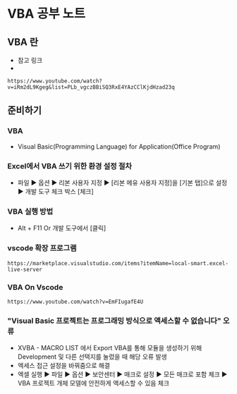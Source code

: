 # VBA 공부 노트

## VBA 란
- 참고 링크
- 
~~~
https://www.youtube.com/watch?v=iRm2dL9Kgeg&list=PLb_vgczBBiSQ3RxE4YAzCClKjdHzad23q
~~~

## 준비하기

### VBA
- Visual Basic(Programming Language) for Application(Office Program)

### Excel에서 VBA 쓰기 위한 환경 설정 절차
- 파일 ▶ 옵션 ▶ 리본 사용자 지정 ▶ [리본 메유 사용자 지정]을 [기본 탭]으로 설정 ▶ 개발 도구 체크 박스 [체크]


### VBA 실행 방법 
- Alt + F11 Or 개발 도구에서 [클릭]


### vscode 확장 프로그램

~~~
https://marketplace.visualstudio.com/items?itemName=local-smart.excel-live-server
~~~

### VBA On Vscode 
~~~
https://www.youtube.com/watch?v=EmFIugafE4U
~~~

### "Visual Basic 프로젝트는 프로그래밍 방식으로 액세스할 수 없습니다" 오류
- XVBA - MACRO LIST 에서 Export VBA를 통해 모듈을 생성하기 위해 Development 및 다른 선택지를 눌렀을 때 해당 오류 발생
- 엑세스 접근 설정을 바꿔줌으로 해결
- 엑셀 실행 ▶ 파일 ▶ 옵션 ▶ 보안센터 ▶ 매크로 설정 ▶ 모든 매크로 포함 체크 ▶ VBA 프로젝트 개체 모델에 안전하게 액세스할 수 있음 체크 
